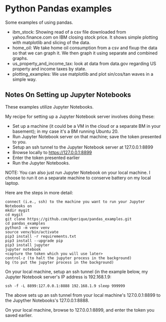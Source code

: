 # Python Pandas examples

Some examples of using pandas.

* ibm_stock: Showing read of a csv file downloaded from yahoo.finance.com on IBM closing
  stock price.  It shows simple plotting with matplotlib and slicing of the data.
* home_oil: We take home oil consumption from a csv and fixup the data so that we can graph it.
  We then graph it using separate and combined graphs.
* us_property_and_income_tax: look at data from data.gov regarding US property and income
  taxes by state.
* plotting_examples: We use matplotlib and plot sin/cos/tan waves in a simple way.


## Notes On Setting up Jupyter Notebooks

These examples utilize Jupyter Notebooks.

My recipe for setting up a Jupyter Notebook server involves doing these:

* Set up a machine (it could be a VM in the cloud or a separate BM in
  your basement); in my case it's a BM running Ubuntu 20.
* Run Jupyter Notebook server on that machine; save the token presented to you.
* Setup an ssh tunnel to the Jupyter Notebook server at 127.0.0.1:8899
* Browse locally to https://127.0.0.1:8899
* Enter the token presented earlier
* Run the Jupyter Notebooks.

NOTE: You can also just run Jupyter Notebook on your local machine.  I choose
to run it on a separate machine to conserve battery on my local laptop.

Here are the steps in more detail:

```
connect (i.e., ssh) to the machine you want to run your Jupyter Notebooks on
mkdir mygit
cd mygit
git clone https://github.com/dperique/pandas_examples.git
cd pandas_examples
python3 -m venv venv
source venv/bin/activate
pip3 install -r requirements.txt
pip3 install --upgrade pip
pip3 install jupyter
jupyter notebook
<capture the token which you will use later>
control-z (to halt the jupyter process in the background)
bg (to put the jupyter process in the background)
```

On your local machine, setup an ssh tunnel (in the example below, my Jupyter Notebook
server's IP address is 192.168.1.9:

```
ssh -f -L 8899:127.0.0.1:8888 192.168.1.9 sleep 999999
```

The above sets up an ssh tunnel from your local machine's 127.0.0.1:8899 to the
Jupyther Notebooks's 127.0.0.1:8888.

On your local machine, browse to 127.0.0.1:8899, and enter the token you saved earlier.
